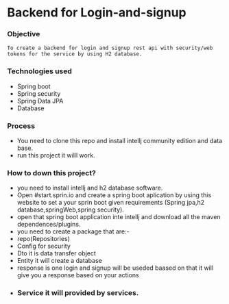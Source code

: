 # Backend for Login-and-signup
### Objective
    To create a backend for login and signup rest api with security/web tokens for the service by using H2 database.
### Technologies used
* Spring boot 
* Spring security
* Spring Data JPA
* Database
 
 ### Process 
 * You  need to clone this repo and install intellj community edition  and data base.
 * run this project it willl work.
 
 ### How to down this project?
 * you need to install intellj and h2 database software.
 * Open #start.sprin.io and create a spring boot aplication by using this website to set a your sprin boot given requirements (Spring jpa,h2 database,springWeb,spring security).
 * open that spring boot application inte intellj and download all the  maven dependences/plugins.
 * you need to create a package that are:-
 * repo(Repositories)
 * Config for security 
 * Dto it is data transfer object
 * Entity it will create a database 
 * response  is one login and signup will be useded baased on that it will give you a response based on your actions
 * ### Service it will provided by services.
